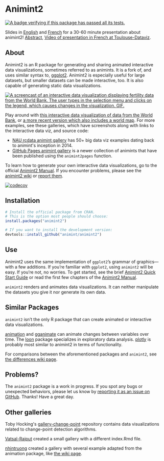 # Animint2

<a href="https://github.com/tdhock/animint2/actions/workflows/tests.yaml">
	<img src="https://github.com/tdhock/animint2/actions/workflows/tests.yaml/badge.svg" 
	     alt="A badge verifying if this package has passed all its tests.">
</a>
<!-- Feel free to change the HTML block above this comment into Markdown. It's just in HTML cuz I couldn't be arsed to figure out how to correctly combine an image and a link in Github-flavored Markdown. -->

Slides in [English](https://docs.google.com/presentation/d/1QDwo9x4OM7UKAXffJrny6nSfeytFR0kO5NB-NQEspcE/edit?usp=sharing) and [French](https://docs.google.com/presentation/d/1WpRZs9qz9wm1yik_MLj8tIJyWuL5-IBPYKLhOHZ9X4Y/edit?usp=sharing) for a 30-60 minute presentation about animint2!
[Abstract](https://github.com/animint/animint2/wiki/Presentations#30-60-minute-talk),
[Video of presentation in French at Toulouse-Dataviz](https://www.youtube.com/watch?v=Em6AVJi37zo).

## About

Animint2 is an R package for generating and sharing animated interactive data visualizations, sometimes referred to as animints. It is a fork of, and uses similar syntax to, [ggplot2](https://ggplot2.tidyverse.org/). Animint2 is especially useful for large datasets, but smaller datasets can be made interactive, too. It is also capable of generating static data visualizations.

<a href="https://rcdata.nau.edu/genomic-ml/WorldBank-facets/"><img src="man/figures/world_bank_screencast.gif" alt="A screencast of an interactive data visualization displaying fertility data from the World Bank. The user types in the selection menu and clicks on the legend, which causes changes in the visualization. GIF."></a> <!-- If you're familiar with Markdown, you may be wondering why I've elected to use HTML here instead of using the conventional ![alt text](source). It's cuz R's pkgdown package renders the alt text as both alt text and a fig caption. That's redundant. Using <img> ensures that it comes out the way we want. -->

Play around with [this interactive data visualization of data from the World Bank](https://rcdata.nau.edu/genomic-ml/WorldBank-facets/), or [a more recent version which also includes a world map](https://tdhock.github.io/2025-01-WorldBank-facets-map/). For more examples, see these galleries, which have screenshots along with links to the interactive data viz, and source code:
* [NAU rcdata animint gallery](https://rcdata.nau.edu/genomic-ml/animint-gallery/) has 50+ big data viz examples dating back to animint's inception in 2014.
* [GitHub Pages animint gallery](https://animint.github.io/gallery) is a newer collection of animints that have been published using the `animint2pages` function.

To learn how to generate your own interactive data visualizations, go to the official [Animint2 Manual](https://rcdata.nau.edu/genomic-ml/animint2-manual/Ch00-preface.html). If you encounter problems, please see the [animint2 wiki](https://github.com/animint/animint2/wiki) or [report them](https://github.com/animint/animint2/issues).

[![codecov](https://codecov.io/gh/animint/animint2/branch/main/graph/badge.svg)](https://codecov.io/gh/animint/animint2)

## Installation

``` r
# Install the official package from CRAN.
# This is the option most people should choose:
install.packages("animint2")

# If you want to install the development version:
devtools::install_github("animint/animint2")
```


## Use

Animint2 uses the same implementation of `ggplot2`’s grammar of graphics—with a few additions. If you’re familiar with `ggplot2`, using `animint2` will be easy. If you’re not, no worries. To get started, see the brief [Animint2 Quick Start Guide](https://animint.github.io/animint2/articles/animint2.html) or read the first few chapters of the [Animint2 Manual](https://rcdata.nau.edu/genomic-ml/animint2-manual/Ch00-preface.html).

`animint2` renders and animates data visualizations. It can neither manipulate the datasets you give it nor generate its own data.


## Similar Packages

`animint2` isn’t the only R package that can create animated or interactive data visualizations.

[animation](https://cran.r-project.org/package=animation) and [gganimate](https://cloud.r-project.org/web/packages/gganimate/index.html) can animate changes between variables over time. The [loon](https://cran.r-project.org/package=loon) package specializes in exploratory data analysis. [plotly](https://cran.r-project.org/package=plotly) is probably most similar to animint2 in terms of functionality.

For comparisons between the aforementioned packages and `animint2`, see [the differences wiki page](https://github.com/animint/animint2/wiki/Differences-with-other-packages).


## Problems?

The `animint2` package is a work in progress. If you spot any bugs or unexpected behaviors, please let us know by [reporting it as an issue on GitHub](https://github.com/animint/animint2/issues). Thanks! Have a great day.

## Other galleries

Toby Hocking's [gallery-change-point](https://tdhock.github.io/gallery-change-point/) repository contains data visualizations related to change-point detection algorithms.

[Vatsal-Rajput](https://github.com/Vatsal-Rajput/Vatsal-Animint-Gallery/tree/gh-pages) created a small gallery with a different index.Rmd file.

[nhintruong](https://nhintruong.github.io/gallery_repo/) created a gallery with several example adapted from the animation package, like [the wiki page](https://github.com/tdhock/animint/wiki/Ports-of-animation-examples).
